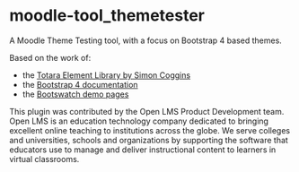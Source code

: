 # moodle-tool_themetester

A Moodle Theme Testing tool, with a focus on Bootstrap 4 based themes.

Based on the work of:

* the [Totara Element Library by Simon Coggins](https://github.com/amygroshek/totara-element-library)
* the [Bootstrap 4 documentation](https://getbootstrap.com)
* the [Bootswatch demo pages](https://bootswatch.com)

This plugin was contributed by the Open LMS Product Development team. Open LMS is an education technology company
dedicated to bringing excellent online teaching to institutions across the globe.  We serve colleges and universities,
schools and organizations by supporting the software that educators use to manage and deliver instructional content to
learners in virtual classrooms.
